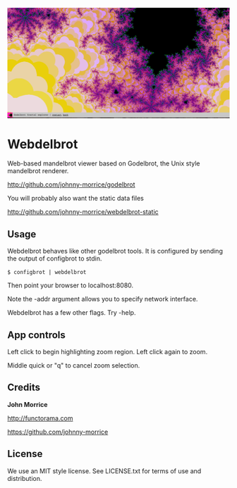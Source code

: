 ![Webdelbrot Mandelbrot Viewer](/webdelbrot.png)

# Webdelbrot

Web-based mandelbrot viewer based on Godelbrot, the Unix style mandelbrot
renderer.

http://github.com/johnny-morrice/godelbrot

You will probably also want the static data files

http://github.com/johnny-morrice/webdelbrot-static

## Usage

Webdelbrot behaves like other godelbrot tools.  It is configured by sending the output of configbrot to stdin.

    $ configbrot | webdelbrot

Then point your browser to localhost:8080.

Note the -addr argument allows you to specify network interface.

Webdelbrot has a few other flags.  Try -help.

## App controls

Left click to begin highlighting zoom region.  Left click again to zoom.

Middle quick or "q" to cancel zoom selection.

## Credits

**John Morrice**

http://functorama.com

https://github.com/johnny-morrice

## License

We use an MIT style license.  See LICENSE.txt for terms of use and distribution.
